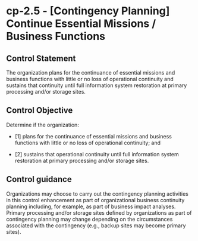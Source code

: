 # cp-2.5 - \[Contingency Planning\] Continue Essential Missions / Business Functions

## Control Statement

The organization plans for the continuance of essential missions and business functions with little or no loss of operational continuity and sustains that continuity until full information system restoration at primary processing and/or storage sites.

## Control Objective

Determine if the organization:

- \[1\] plans for the continuance of essential missions and business functions with little or no loss of operational continuity; and

- \[2\] sustains that operational continuity until full information system restoration at primary processing and/or storage sites.

## Control guidance

Organizations may choose to carry out the contingency planning activities in this control enhancement as part of organizational business continuity planning including, for example, as part of business impact analyses. Primary processing and/or storage sites defined by organizations as part of contingency planning may change depending on the circumstances associated with the contingency (e.g., backup sites may become primary sites).
